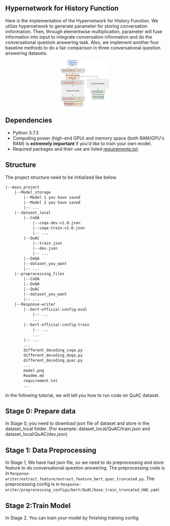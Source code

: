 ## __Hypernetwork for History Function__

Here is the implementation of the Hypernetwork for History Function. We utilize hypernetwork to generate parameter for storing conversation imformation. Then, through elementwise multiplication, parameter will fuse information into input to integrate conversation information and do the conversational questoin answering task. Also, we implement another four baseline methods to do a fair comparison in three conversational question answering datasets.

<p align="center">
  <img width=30% height=30% src="./model.png">
</p>

## Dependencies

- Python 3.7.3
- Computing power (high-end GPU) and memory space (both RAM/GPU's RAM) is **extremely important** if you'd like to train your own model.
- Required packages and their use are listed [requirements.txt](requirements.txt).


## __Structure__

The project structure need to be initialized like below.

```
|--main_project
    |--Model_storage
        |--Model 1 you have saved
        |--Model 2 you have saved
        |-- ...
    |--dataset_local
        |--CoQA
            |--coqa-dev-v1.0.json
            |--coqa-train-v1.0.json
            |-- ...
        |--QuAC
            |--train.json
            |--dev.json
            |-- ...
        |--DoQA
        |--dataset_you_want
        |-- ...
    |--preprocessing_files
        |--CoQA
        |--DoQA
        |--QuAC
        |--dataset_you_want
        |-- ...
    |--Response-writer
        |--bert-official-config-eval
            |-- ...
            ...
        |--bert-official-config-train
            |-- ...
            ...
        |-- ...
        ...
        different_decoding_coqa.py
        different_decoding_doqa.py
        different_decoding_quac.py
        ...
        model.png
        Readme.md
        requirement.txt
        ...
```

In the following tutorial, we will tell you how to run code on QuAC dataset.
## __Stage 0: Prepare data__

In Stage 0, you need to download json file of dataset and store in the dataset_local folder. (For example: dataset_local/QuAC/train.json and dataset_local/QuAC/dev.json)

## __Stage 1: Data Preprocessing__

In Stage 1, We have had json file, so we need to do preprocessing and store feature to do conversational question answering.
The preprocessing code is in `Response-writer/extract_feature/extract_feature_bert_quac_truncated.py`. The preprocessing config is in `Response-writer/preprocessing_configs/bert/QuAC/base_train_truncated_HAE.yaml`

## __Stage 2:Train Model__

In Stage 2, You can train your model by finishing training config.

